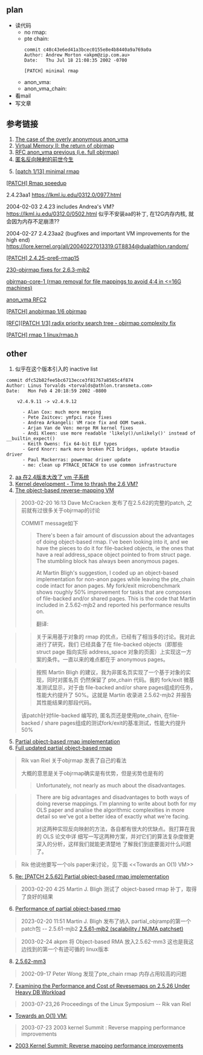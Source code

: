 
## plan
* 读代码
  + no rmap:
  + pte chain:
    ```
    commit c48c43e6ed41a3bcec0155e8e4b8440a9a769a0a
    Author: Andrew Morton <akpm@zip.com.au>
    Date:   Thu Jul 18 21:08:35 2002 -0700

    [PATCH] minimal rmap
    ```
  + anon_vma:
  + anon_vma_chain:
* 看mail
* 写文章

## 参考链接
1. [The case of the overly anonymous anon_vma](https://lwn.net/Articles/383162/)
2. [Virtual Memory II: the return of objrmap](https://lwn.net/Articles/75198/)
3. [RFC anon_vma previous (i.e. full objrmap)](https://lwn.net/Articles/75098/)
4. [匿名反向映射的前世今生](https://richardweiyang-2.gitbook.io/kernel-exploring/nei-cun-guan-li/00-index/01-anon_rmap_history)



<!-- 2002-07-17 -->
5. [\[patch 1/13\] minimal rmap](https://lore.kernel.org/all/3D3500AA.131CE2EB@zip.com.au/)

<!-- 2002-08-02 -->
[[PATCH] Rmap speedup](https://lore.kernel.org/all/E17aiJv-0007cr-00@starship/)

<!--2004-02-04-->
2.4.23aa1 
https://lkml.iu.edu/0312.0/0977.html

2004-02-03
2.4.23 includes Andrea's VM?
https://lkml.iu.edu/0312.0/0502.html
似乎不安装aa的补丁, 在12G内存内核, 就会因为内存不足崩溃??

2004-02-27
2.4.23aa2 (bugfixes and important VM improvements for the high end)
https://lore.kernel.org/all/20040227013319.GT8834@dualathlon.random/

<!-- 2004-01-20 Rik van Riel --->

[[PATCH] 2.4.25-pre6-rmap15](https://lore.kernel.org/all/Pine.LNX.4.44.0401200810560.15071-100000@chimarrao.boston.redhat.com/)

<!-- 2004-03-03 -->
[230-objrmap fixes for 2.6.3-mjb2](https://lore.kernel.org/all/20040303070933.GB4922@dualathlon.random/)

<!--2004-03-08-->
[objrmap-core-1 (rmap removal for file mappings to avoid 4:4 in <=16G machines)](https://lore.kernel.org/all/20040308202433.GA12612@dualathlon.random/)

<!--2004-03-11-->
[anon_vma RFC2](https://lore.kernel.org/all/20040311065254.GT30940@dualathlon.random/)

<!--2004-03-18-->
[\[PATCH\] anobjrmap 1/6 objrmap](https://lore.kernel.org/all/Pine.LNX.4.44.0403182317050.16911-100000@localhost.localdomain/)


<!--2004-03-21 -->

[[RFC][PATCH 1/3] radix priority search tree - objrmap complexity fix](https://lore.kernel.org/all/Pine.GSO.4.58.0403211634350.10248@azure.engin.umich.edu/)

<!--2004-04-08-->
[\[PATCH\] rmap 1 linux/rmap.h](https://lore.kernel.org/all/Pine.LNX.4.44.0404082349580.1586-100000@localhost.localdomain/#t)


## other
1. 似乎在这个版本引入的 inactive list
```
commit dfc52b82fee5bc6713ecce3f81767a8565c4f874
Author: Linus Torvalds <torvalds@athlon.transmeta.com>
Date:   Mon Feb 4 20:18:59 2002 -0800

    v2.4.9.11 -> v2.4.9.12

      - Alan Cox: much more merging
      - Pete Zaitcev: ymfpci race fixes
      - Andrea Arkangeli: VM race fix and OOM tweak.
      - Arjan Van de Ven: merge RH kernel fixes
      - Andi Kleen: use more readable 'likely()/unlikely()' instead of __builtin_expect()
      - Keith Owens: fix 64-bit ELF types
      - Gerd Knorr: mark more broken PCI bridges, update btaudio driver
      - Paul Mackerras: powermac driver update
      - me: clean up PTRACE_DETACH to use common infrastructure
```
2. [aa 在2.4版本大改了 vm 子系统](https://lwn.net/Articles/73100/)
3. [Kernel development - Time to thrash the 2.6 VM?](https://lwn.net/Articles/73100/)
4. [The object-based reverse-mapping VM](https://lwn.net/Articles/23732/)

> 2003-02-20 16:13 Dave McCracken  发布了在2.5.62的完整的patch, 之前就有过很多关于objrmap的讨论
>
> COMMIT message如下
>> There's been a fair amount of discussion about the advantages of doing
>> object-based rmap.  I've been looking into it, and we have the pieces to do
>> it for file-backed objects, ie the ones that have a real address_space
>> object pointed to from struct page.  The stumbling block has always been
>> anonymous pages.
>> 
>> At Martin Bligh's suggestion, I coded up an object-based implementation for
>> non-anon pages while leaving the pte_chain code intact for anon pages.  My
>> fork/exit microbenchmark shows roughly 50% improvement for tasks that are
>> composes of file-backed and/or shared pages.  This is the code that Martin
>> included in 2.5.62-mjb2 and reported his performance results on.
>>
>> 翻译:
>> 

>> 关于采用基于对象的 rmap 的优点，已经有了相当多的讨论。我对此进行了研究，我们
>> 已经具备了在 file-backed objects（即那些 struct page 指向实际 address_space
>> 对象的页面）上实现这一方案的条件。一直以来的难点都在于 anonymous pages。


>> 按照 Martin Bligh 的建议，我为非匿名页实现了一个基于对象的实现，同时对匿名页
>> 仍然保留了 pte_chain 代码。我的 fork/exit 微基准测试显示，对于由 file-backed
>> and/or share pages组成的任务，性能大约提升了 50%。这就是 Martin 收录进 2.5.62-mjb2
>> 并报告其性能结果的那段代码。
>
> 该patch针对file-backed 编写的, 匿名页还是使用pte_chain, 在file-backed / share
> pages组成的测试fork/exit的基准测试，性能大约提升50%

5. [Partial object-based rmap implementation](https://lore.kernel.org/linux-mm/Pine.LNX.4.50L.0302201415070.2329-100000@imladris.surriel.com/T/#mb31000287ab1bdcd0bf27be28a5d8d4e9e753b17)
5. [Full updated partial object-based rmap](https://lore.kernel.org/all/135130000.1045781211@baldur.austin.ibm.com/)

> Rik van Riel 关于objrmap 发表了自己的看法
>
> 大概的意思是关于objrmap确实是有优势，但是劣势也是有的
>> Unfortunately, not nearly as much about the disadvantages.

>> There are big advantages and disadvantages to both ways of
>> doing reverse mappings. I'm planning to write about both
>> for my OLS paper and analise the algorithmic complexities
>> in more detail so we've got a better idea of exactly what
>> we're facing.
>> 
>> 对这两种实现反向映射的方法，各自都有很大的优缺点。我打算在我的 OLS 论文中详
>> 细写一写这两种方案，并对它们的算法复杂度做更深入的分析，这样我们就能更清楚地
>> 了解我们到底要面对什么问题了。
>>
>> 

> Rik 他说他要写一个ols paper来讨论，见下面 <<Towards an O(1) VM>>
5. [Re: \[PATCH 2.5.62\] Partial object-based rmap implementation](https://lore.kernel.org/linux-mm/Pine.LNX.4.50L.0302201415070.2329-100000@imladris.surriel.com/)

> 2003-02-20 4:25 Martin J. Bligh 测试了 object-based rmap 补丁，取得了良好的结果
6. [Performance of partial object-based rmap](https://lore.kernel.org/all/7490000.1045715152@%5B10.10.2.4%5D/#t)

> 2023-02-20 11:51 Martin J. Bligh 发布了纳入 partial_objramp的第一个patch包 -- 2.5.61-mjb2
[2.5.61-mjb2 (scalability / NUMA patchset)](https://lwn.net/Articles/23259/)

> 2003-02-24 akpm 将 Object-based RMA 放入2.5.62-mm3 这也是我这边找到的第一个有迹可循的 linux版本
8. [2.5.62-mm3](https://lore.kernel.org/linux-mm/20030223230023.365782f3.akpm@digeo.com/)

> 2002-09-17 Peter Wong 发现了pte_chain rmap 内存占用较高的问题
7. [Examining the Performance and Cost of Revesemaps on 2.5.26 Under Heavy DB Workload](https://lore.kernel.org/all/OF6165D951.694A9B41-ON85256C36.00684F02@pok.ibm.com/)

> 2003-07-23,26 Proceedings of the Linux Symposium -- Rik van Riel
* [Towards an O(1) VM:](https://www.kernel.org/doc/ols/2003/ols2003-pages-367-372.pdf)

> 2003-07-23 2003 kernel Summit : Reverse mapping performance improvements
* [2003 Kernel Summit: Reverse mapping performance improvements](https://lwn.net/Articles/40796/)
